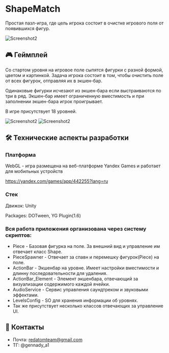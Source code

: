 # ShapeMatch
Простая пазл-игра, где цель игрока состоит в очистке игрового поля от появившихся фигур.

![Screenshot2](https://sun9-64.userapi.com/impg/qVHtdtCCV_q84UkRemPgYgTLQojFjjQvmFdVfg/KE6wgS0hegY.jpg?size=434x892&quality=95&sign=45d1fd70c7ee28dc534dcb6620b90529&type=album)

## 🎮 Геймплей
Со стартом уровня на игровое поле сыпятся фигурки с разной формой, цветом и картинкой.
Задача игрока состоит в том, чтобы очистить поле от всех фигурок, отправляя их в 
экшен-бар. 

Одинаковые фигурки исчезают из экшен-бара если выстраиваются по три в ряд. 
Экшен-бар имеет ограниченную вместимость и при заполнении экшен-бара игрок проигрывает. 

В игре присутствует 18 уровней.

![Screenshot2](https://sun9-6.userapi.com/impg/RP2DRZKht9Qi6sGy9qlavUUEEx2a15h4-BFHOw/bN7ZGm1TbVw.jpg?size=431x885&quality=95&sign=d21efb4bf2d3db64ab5196ba4a8fbf17&type=album)
![Screenshot2](https://sun9-47.userapi.com/impg/j2awjNqMxY4Vtv5hCTWT3HyVUpC9hP_Z-5bnHA/uP1eB18TmnU.jpg?size=429x885&quality=95&sign=2ca4c68356ff4e74662769971a19be33&type=album)


## 🛠 Технические аспекты разработки
### Платформа
WebGL - игра размещена на веб-платформе Yandex Games и работает для мобильных устройств

https://yandex.com/games/app/442255?lang=ru

### Стек
Движок: Unity

Packages: DOTween, YG Plugin(1.6)

### Вся работа приложения организована через систему скриптов:
- Piece - Базовая фигурка на поле. За внешний вид и управление им отвечает класс Shape.
- PieceSpawner - Отвечает за спавн и перемешку фигурок(Piece) на поле.
- ActionBar - Экшенбар на уровне. Имеет настройки вместимости и длинну последовательности для удаления.
- ActionBar_Element - Элемент экшенбара, отвечающий за визуализации содержимого каждой ячейки.
- AudioService - Сервис управления саундтреком и звуковыми эффектами.
- LevelsConfig - SO для хранения информации об уровнях.
- Так же присутствует несколько классов отвечающих за управление UI.


## 💬 Контакты
- Почта: redatomteam@gmail.com
- ТГ: @gennady_a1
